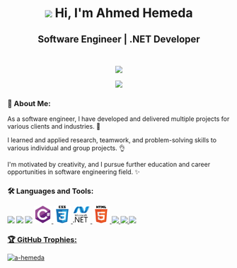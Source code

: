 <h1 align="center"><img src="https://raw.githubusercontent.com/MartinHeinz/MartinHeinz/master/wave.gif" height="25"/> Hi, I'm Ahmed Hemeda</h1>
<h2 align="center">Software Engineer | .NET Developer</h2> <br>
<p align="center">
  <a href="https://www.linkedin.com/in/a-hemeda" target="_blank"><img src="https://img.shields.io/badge/-26K+ Followers-005080?style=flat-square&logo=Linkedin&logoColor=white" height="50"></a> </p>
<p align="center">
  <img src="https://komarev.com/ghpvc/?username=a-hemeda&label=Profile+Views&color=800000&style=flat" height="45"/> </p>
<h3 align="left">💎 About Me:</h3>
<p align="left">As a software engineer, I have developed and delivered multiple projects for various clients and industries. 🔆</p>
<p align="left">I learned and applied research, teamwork, and problem-solving skills to various individual and group projects. 👌</p>
<p align="left">I'm motivated by creativity, and I pursue further education and career opportunities in software engineering field. ✨</p>
<h3 align="left">🛠️ Languages and Tools:</h3>
<p align="left">
  <img src="https://img.icons8.com/?id=mhwmyz1eu7T5&format=png&color=000000"/>
  <img src="https://img.icons8.com/?id=1BC75jFEBED6&format=png&color=000000"/>
  <img src="https://img.icons8.com/?id=20906&format=png&color=000000"/>
  <a href="https://www.w3schools.com/cs/" target="_blank" rel="noreferrer"> <img src="https://raw.githubusercontent.com/devicons/devicon/master/icons/csharp/csharp-original.svg" alt="csharp" width="40" height="40"/> </a> <a href="https://www.w3schools.com/css/" target="_blank" rel="noreferrer"> <img src="https://raw.githubusercontent.com/devicons/devicon/master/icons/css3/css3-original-wordmark.svg" alt="css3" width="40" height="40"/> </a> <a href="https://dotnet.microsoft.com/" target="_blank" rel="noreferrer"> <img src="https://raw.githubusercontent.com/devicons/devicon/master/icons/dot-net/dot-net-original-wordmark.svg" alt="dotnet" width="40" height="40"/> </a> <a href="https://www.w3.org/html/" target="_blank" rel="noreferrer"> <img src="https://raw.githubusercontent.com/devicons/devicon/master/icons/html5/html5-original-wordmark.svg" alt="html5" width="40" height="40"/> </a> <a href="https://developer.mozilla.org/en-US/docs/Web/JavaScript" target="_blank" rel="noreferrer"> <img 
  <img src="https://img.icons8.com/?id=9OGIyU8hrxW5&format=png&color=000000"/>
  <img src="https://img.icons8.com/?id=ezj3zaVtImPg&format=png&color=000000"/>
  <img src="https://img.icons8.com/?id=AZOZNnY73haj&format=png&color=000000"/> <br>
<h3 align="left">🏆 GitHub Trophies:</h3>
<p align="left">
  <a href="https://github.com/ryo-ma/github-profile-trophy"><img src="https://github-profile-trophy.vercel.app/?username=a-hemeda&theme=algolia" alt="a-hemeda" /></a> </p>
